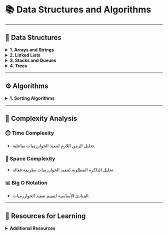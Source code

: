 # 📚 Data Structures and Algorithms

---

## 🔢 Data Structures

<details>
<summary><strong>1. Arrays and Strings</strong></summary>

> استكشاف العمليات المختلفة على المصفوفات والنصوص.

<a href="https://www.geeksforgeeks.org/arrays-in-data-structure/" style="text-decoration: none; color: inherit;">📄</a> Arrays  
<a href="https://www.geeksforgeeks.org/strings-in-cpp/" style="text-decoration: none; color: inherit;">📄</a> Strings  
<a href="https://www.geeksforgeeks.org/matrix-in-data-structure/" style="text-decoration: none; color: inherit;">📄</a> Matrix/Grid

</details>

<details>
<summary><strong>2. Linked Lists</strong></summary>

> هياكل البيانات المرتبطة واستخداماتها.

<a href="https://www.geeksforgeeks.org/data-structures/linked-list/" style="text-decoration: none; color: inherit;">🔗</a> Singly Linked List  
<a href="https://www.geeksforgeeks.org/doubly-linked-list/" style="text-decoration: none; color: inherit;">🔗</a> Doubly Linked List  
<a href="https://www.geeksforgeeks.org/circular-linked-list/" style="text-decoration: none; color: inherit;">🔗</a> Circular Linked List  

</details>

<details>
<summary><strong>3. Stacks and Queues</strong></summary>

> هياكل التخزين القائمة على المبادئ LIFO وFIFO.

<a href="https://www.geeksforgeeks.org/stack-data-structure/" style="text-decoration: none; color: inherit;">🗂️</a> Stack  
<a href="https://www.geeksforgeeks.org/queue-data-structure/" style="text-decoration: none; color: inherit;">🗂️</a> Queue  
<a href="https://www.geeksforgeeks.org/priority-queue/" style="text-decoration: none; color: inherit;">🗂️</a> Priority Queue  
<a href="https://www.geeksforgeeks.org/deque-data-structure/" style="text-decoration: none; color: inherit;">🗂️</a> Deque  

</details>

<details>
<summary><strong>4. Trees</strong></summary>

> الهياكل الشجرية وفروعها المتقدمة.

<a href="https://www.geeksforgeeks.org/binary-tree-data-structure/" style="text-decoration: none; color: inherit;">🌳</a> Binary Tree  
<a href="https://www.geeksforgeeks.org/binary-search-tree-data-structure/" style="text-decoration: none; color: inherit;">🌳</a> Binary Search Tree (BST)  
<a href="https://www.geeksforgeeks.org/avl-tree-set-1-insertion/" style="text-decoration: none; color: inherit;">🌳</a> AVL Tree  
<a href="https://www.geeksforgeeks.org/red-black-tree-set-1-introduction-2/" style="text-decoration: none; color: inherit;">🌳</a> Red-Black Tree  
<a href="https://www.geeksforgeeks.org/b-tree-set-1-introduction-2/" style="text-decoration: none; color: inherit;">🌳</a> B-Tree  
<a href="https://www.geeksforgeeks.org/introduction-of-b-tree/" style="text-decoration: none; color: inherit;">🌳</a> B+ Tree  

</details>

---

## ⚙️ Algorithms

<details>
<summary><strong>1. Sorting Algorithms</strong></summary>

> مجموعة متنوعة من خوارزميات الترتيب.

<a href="https://www.geeksforgeeks.org/bubble-sort/" style="text-decoration: none; color: inherit;">🔄</a> Bubble Sort  
<a href="https://www.geeksforgeeks.org/selection-sort/" style="text-decoration: none; color: inherit;">🔄</a> Selection Sort  
<a href="https://www.geeksforgeeks.org/insertion-sort/" style="text-decoration: none; color: inherit;">🔄</a> Insertion Sort  
<a href="https://www.geeksforgeeks.org/merge-sort/" style="text-decoration: none; color: inherit;">🔄</a> Merge Sort  
<a href="https://www.geeksforgeeks.org/quick-sort/" style="text-decoration: none; color: inherit;">🔄</a> Quick Sort  
<a href="https://www.geeksforgeeks.org/heap-sort/" style="text-decoration: none; color: inherit;">🔄</a> Heap Sort  
<a href="https://www.geeksforgeeks.org/counting-sort/" style="text-decoration: none; color: inherit;">🔄</a> Counting Sort  
<a href="https://www.geeksforgeeks.org/radix-sort/" style="text-decoration: none; color: inherit;">🔄</a> Radix Sort  

</details>

---

## 📏 Complexity Analysis

### <a id="time-complexity"></a>⏱️ Time Complexity
- تحليل الزمن اللازم لتنفيذ الخوارزميات بفاعلية.

### <a id="space-complexity"></a>💾 Space Complexity
- تحليل الذاكرة المطلوبة لتنفيذ الخوارزميات بطريقة فعالة.

### <a id="big-o-notation"></a>📊 Big O Notation
- المبادئ الأساسية لتقييم تعقيد الخوارزميات.


---

## 📖 Resources for Learning

<details>
<summary><strong>Additional Resources</strong></summary>

<a href="https://www.geeksforgeeks.org/" style="text-decoration: none; color: inherit;">🌐</a> GeeksforGeeks  
<a href="https://www.programiz.com/" style="text-decoration: none; color: inherit;">🌐</a> Programiz  
<a href="https://www.w3schools.com/" style="text-decoration: none; color: inherit;">🌐</a> W3Schools  
<a href="https://www.tutorialspoint.com/" style="text-decoration: none; color: inherit;">🌐</a> TutorialsPoint  

</details>
